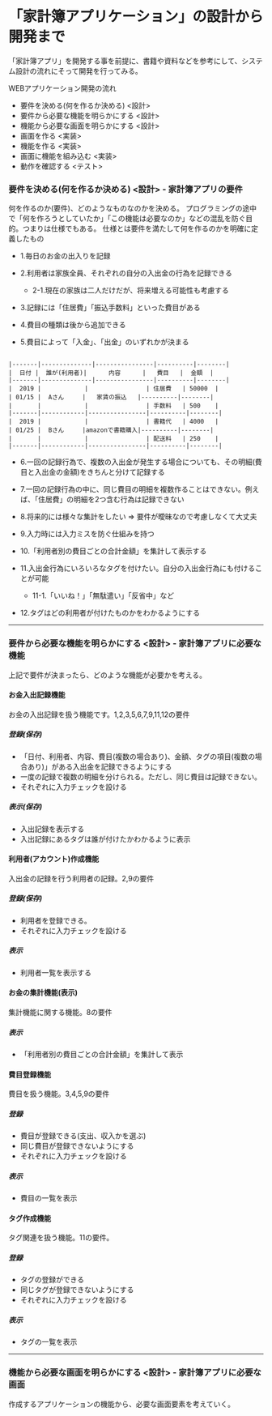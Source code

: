 # 「家計簿アプリケーション」の設計から開発まで
「家計簿アプリ」を開発する事を前提に、書籍や資料などを参考にして、システム設計の流れにそって開発を行ってみる。

WEBアプリケーション開発の流れ
- 要件を決める(何を作るか決める) <設計>
- 要件から必要な機能を明らかにする <設計>
- 機能から必要な画面を明らかにする <設計>
- 画面を作る <実装>
- 機能を作る <実装>
- 画面に機能を組み込む <実装>
- 動作を確認する <テスト>

### 要件を決める(何を作るか決める) <設計> - 家計簿アプリの要件
何を作るのか(要件)、どのようなものなのかを決める。
プログラミングの途中で「何を作ろうとしていたか」「この機能は必要なのか」などの混乱を防ぐ目的。つまりは仕様でもある。
仕様とは要件を満たして何を作るのかを明確に定義したもの

- 1.毎日のお金の出入りを記録
- 2.利用者は家族全員、それぞれの自分の入出金の行為を記録できる
  - 2-1.現在の家族は二人だけだが、将来増える可能性も考慮する


- 3.記録には「住居費」「振込手数料」といった費目がある
- 4.費目の種類は後から追加できる
- 5.費目によって「入金」、「出金」のいずれかが決まる

```

|-------|--------------|----------------|----------|--------|
|  日付 |  誰が(利用者)|      内容      |   費目   |  金額  |
|-------|--------------|----------------|----------|--------|
|  2019 |            |                | 住居費   | 50000  |
| 01/15 |  Aさん     |   家賃の振込   |----------|--------|
|       |            |                | 手数料   | 500    |
|-------|------------|----------------|----------|--------|
|  2019 |            |                | 書籍代   | 4000   |
| 01/25 |  Bさん     |amazonで書籍購入|----------|--------|
|       |            |                | 配送料   | 250    |
|-------|------------|----------------|----------|--------|
```

- 6.一回の記録行為で、複数の入出金が発生する場合についても、その明細(費目と入出金の金額)をきちんと分けて記録する
- 7.一回の記録行為の中に、同じ費目の明細を複数作ることはできない。例えば、「住居費」の明細を2つ含む行為は記録できない

- 8.将来的には様々な集計をしたい => 要件が曖昧なので考慮しなくて大丈夫
- 9.入力時には入力ミスを防ぐ仕組みを持つ
- 10.「利用者別の費目ごとの合計金額」を集計して表示する
- 11.入出金行為にいろいろなタグを付けたい。自分の入出金行為にも付けることが可能
  - 11-1.「いいね！」「無駄遣い」「反省中」など
- 12.タグはどの利用者が付けたものかをわかるようにする

-----

### 要件から必要な機能を明らかにする <設計> - 家計簿アプリに必要な機能
上記で要件が決まったら、どのような機能が必要かを考える。

#### お金入出記録機能
お金の入出記録を扱う機能です。1,2,3,5,6,7,9,11,12の要件
##### 登録(保存)
- 「日付、利用者、内容、費目(複数の場合あり)、金額、タグの項目(複数の場合あり)」がある入出金を記録できるようにする
- 一度の記録で複数の明細を分けられる。ただし、同じ費目は記録できない。
- それぞれに入力チェックを設ける

##### 表示(保存)
- 入出記録を表示する
- 入出記録にあるタグは誰が付けたかわかるように表示

#### 利用者(アカウント)作成機能
入出金の記録を行う利用者の記録。2,9の要件
##### 登録(保存)
- 利用者を登録できる。
- それぞれに入力チェックを設ける

##### 表示
- 利用者一覧を表示する


#### お金の集計機能(表示)
集計機能に関する機能。8の要件
##### 表示
- 「利用者別の費目ごとの合計金額」を集計して表示

#### 費目登録機能
費目を扱う機能。3,4,5,9の要件

##### 登録
- 費目が登録できる(支出、収入かを選ぶ)
- 同じ費目が登録できないようにする
- それぞれに入力チェックを設ける

##### 表示
- 費目の一覧を表示

#### タグ作成機能
タグ関連を扱う機能。11の要件。

##### 登録
- タグの登録ができる
- 同じタグが登録できないようにする
- それぞれに入力チェックを設ける

##### 表示
- タグの一覧を表示

------

### 機能から必要な画面を明らかにする <設計> - 家計簿アプリに必要な画面
作成するアプリケーションの機能から、必要な画面要素を考えていく。


